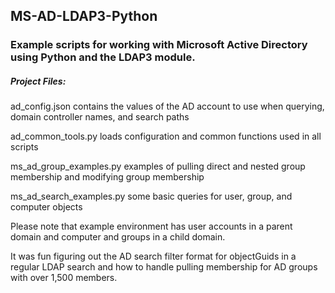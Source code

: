 ## MS-AD-LDAP3-Python

### Example scripts for working with Microsoft Active Directory using Python and the LDAP3 module.

##### Project Files:

ad_config.json contains the values of the AD account to use when querying, domain controller names, and search paths

ad_common_tools.py loads configuration and common functions used in all scripts

ms_ad_group_examples.py examples of pulling direct and nested group membership and modifying group membership

ms_ad_search_examples.py some basic queries for user, group, and computer objects

Please note that example environment has user accounts in a parent domain and computer and groups in a child domain.

It was fun figuring out the AD search filter format for objectGuids in a regular LDAP search and how to handle pulling membership for AD groups with over 1,500 members.


